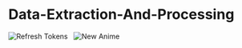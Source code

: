 # Data-Extraction-And-Processing  

![Refresh Tokens](https://github.com/AnimeTrackerr/Data-Extraction-And-Processing/actions/workflows/refreshTokens.yaml/badge.svg)   &nbsp; ![New Anime](https://github.com/AnimeTrackerr/Data-Extraction-And-Processing/actions/workflows/watchFile.yaml/badge.svg) 

